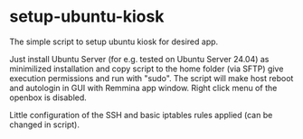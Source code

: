 # setup-ubuntu-kiosk
The simple script to setup ubuntu kiosk for desired app.

Just install Ubuntu Server (for e.g. tested on Ubuntu Server 24.04) as minimilized installation and copy script to the home folder (via SFTP) give execution permissions and run with "sudo".
The script will make host reboot and autologin in GUI with Remmina app window.
Right click menu of the openbox is disabled.

Little configuration of the SSH and basic iptables rules applied (can be changed in script).
